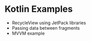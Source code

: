 # Kotlin Examples

- RecycleView using JetPack libraries
- Passing data between fragments
- MVVM example
